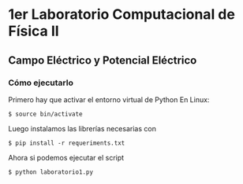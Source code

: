 # 1er Laboratorio Computacional de Física II
## Campo Eléctrico y Potencial Eléctrico

### Cómo ejecutarlo
Primero hay que activar el entorno virtual de Python
En Linux:
```
$ source bin/activate
```

Luego instalamos las librerías necesarias con
```
$ pip install -r requeriments.txt
```

Ahora si podemos ejecutar el script
```
$ python laboratorio1.py
```